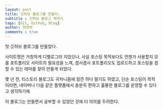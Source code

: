 ```yaml
---
layout: post
title: 깃허브 블로그를 만들다.
subtitle : 깃허브 블로그 제작기
tags: [Git, Github, Blog]
author: 최정락
comments : true
---
```


첫 깃허브 블로그를 만들었다.
<br>

사이트명은 거창하게 디벨로그라 지었으나,
사실 포스팅 목적보다도 언젠가 사용할지 모를 포트폴리오 사이트의 필요성을 느껴,
겸사겸사 포트폴리오도 업로드하고 포스팅을 겸할 수 있는 테마를 찾아 만들게 되었다.
<br>

몇 년 전, 티스토리 블로그도 귀차니즘에 잠깐 하다 말기도 하였고,
단순 포스팅이 목적이라면, 네이버나 다음 같은 플랫폼에서 충분히 편하고 훌륭한
블로그를 운영할 수 있다고 생각하기에
<br>

이 블로그는 만들면서 공부할 수 있었던 것에 더 의의를 두려한다.